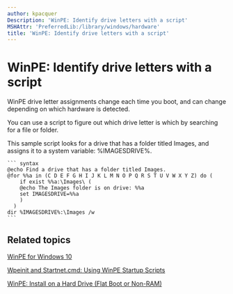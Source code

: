 ```yaml
---
author: kpacquer
Description: 'WinPE: Identify drive letters with a script'
MSHAttr: 'PreferredLib:/library/windows/hardware'
title: 'WinPE: Identify drive letters with a script'
---
```


# WinPE: Identify drive letters with a script

WinPE drive letter assignments change each time you boot, and can change depending on which hardware is detected. 

You can use a script to figure out which drive letter is which by searching for a file or folder.

This sample script looks for a drive that has a folder titled Images, and assigns it to a system variable: %IMAGESDRIVE%. 

    ``` syntax
    @echo Find a drive that has a folder titled Images.
	@for %%a in (C D E F G H I J K L M N O P Q R S T U V W X Y Z) do (
        if exist %%a:\Images\ (
	    @echo The Images folder is on drive: %%a
        set IMAGESDRIVE=%%a
	    )
	  )
    dir %IMAGESDRIVE%:\Images /w
    ```

## <span id="Related_topics"></span>Related topics

[WinPE for Windows 10](winpe-intro.md)

[Wpeinit and Startnet.cmd: Using WinPE Startup Scripts](wpeinit-and-startnetcmd-using-winpe-startup-scripts.md) 

[WinPE: Install on a Hard Drive (Flat Boot or Non-RAM)](winpe-install-on-a-hard-drive--flat-boot-or-non-ram.md) 